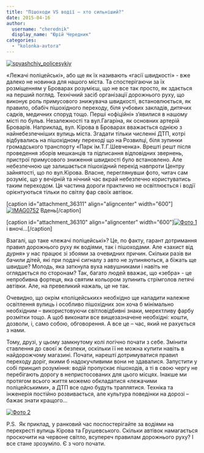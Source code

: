 ```yaml
---
title: "Пішоходи VS водії – хто сильніший?"
date: 2015-04-16
author: 
  username: "cherednik"
  display_name: "Юрій Чередник"
categories: 
  - "kolonka-avtora"
---
```


[![spyashchiy_policesykiy](https://mpz.brovary.org/wp-content/uploads/2015/04/spyashchiy_policesykiy.jpg)](https://mpz.brovary.org/wp-content/uploads/2015/04/spyashchiy_policesykiy.jpg)

«Лежачі поліцейські», або ще як їх називають «гасії швидкості» - вже далеко не новинка для нашого міста. Та спостерігаючи за їх розміщенням у Броварах розумієш, що не все так просто, як здається на перший погляд. Технічний засіб організації дорожнього руху, що виконує роль примусового знижувача швидкості, встановлюється, як правило, обабіч пішохідного переходу, біля учбових закладів, дитячих садків, медичних споруд тощо. Перші «офіційні» з’явилися в нашому місті по бульв. Незалежності та вул.Гагаріна, як основних артерій Броварів. Наприклад, вул. Кірова в Броварах вважається однією з найнебезпечніших вулиць міста. Згадати тільки численні ДТП, котрі відбувались на пішохідному переході що на Розвилці, біля зупинки громадського транспорту «Парк ім.Т.Г.Шевченка». Врешті решт після проведення зборів мешканців та підписання відповідних звернень, пристрої примусового зниження швидкості було встановлено. Але небезпечною ще залишається пішохідний перехід навпроти Центру зайнятості, що по вул.Кірова. Власне, переглянувши фото, читач сам розуміє, що у вечірній та нічний час вкрай небезпечно користуватись таким переходом. Ця частина дороги практично не освітлюється і водії орієнтуються тільки по світлу фар своїх автівок.

\[caption id="attachment\_36311" align="aligncenter" width="600"\][![IMAG0752](https://mpz.brovary.org/wp-content/uploads/2015/04/IMAG0752.jpg)](https://mpz.brovary.org/wp-content/uploads/2015/04/IMAG0752.jpg) Вдень\[/caption\]

\[caption id="attachment\_36310" align="aligncenter" width="600"\][![Фото 1](https://mpz.brovary.org/wp-content/uploads/2015/04/Foto-1.jpg)](https://mpz.brovary.org/wp-content/uploads/2015/04/Foto-1.jpg) і вночі...\[/caption\]

Взагалі, що таке «лежачі поліцейські»? Це, по факту, гарант дотримання правил дорожнього руху як водіями, так і пішоходами. Але «захист від дурня» у нас працює зі збоями за очевидних причин. Скільки разів ви бачили дітей, які при подачі сигналу з авто не зупиняються, а біжать ще швидше? Молодь, яка заткнула вуха навушниками і навіть не оглядається по сторонам? Так, багато людей вважає, що «зебра» - це непробивна фортеця, яка святим кольором зупинить стрімголов летячі автівки. Але, на превеликий нажаль, це не так.

Очевидно, що окрім «поліцейських» необхідно ще наладити належне освітлення вулиць і особливо пішохідних зон хоча б мінімально необхідним – використовуючи світловідбивні знаки, мерехтливу фарбу розмітки тощо. А щоб виконати все вищезазначене необхідні: кошти, дозволи, і, само собою, обговорення. А все це – час, який не рахується з нами.

Тому, друзі, у цьому замкнутому колі логічно почати з себе. Змінити ставлення до своєї ж безпеки, оскільки її не можна купити навіть в найдорожчому магазині. Почати, нарешті дотримуватися правил переходу доріг, якими б надокучливими вони не здавалися. Запустити у собі принцип розуміння: водій пропускає пішоходів, а ті в свою чергу не перебігають дорогу в непристосованих для цього місцях. Інакше ми протягом всього життя можемо обкладатися «лежачими поліцейськими», а ДТП все одно будуть траплятися. Техніка та інженерія постійно розвивається, але культура поведінки на дорозі – бажає знати кращого…

[![Фото 2](https://mpz.brovary.org/wp-content/uploads/2015/04/Foto-2.jpg)](https://mpz.brovary.org/wp-content/uploads/2015/04/Foto-2.jpg)[](https://mpz.brovary.org/wp-content/uploads/2015/04/IMAG0773-kopiya.jpg)

P.S.  Як приклад, у ранковий час поспостерігайте за водіями на перехресті вулиць Кірова та Грушевського. Скільки автівок намагається проскочити на червоне світло, всупереч правилам дорожнього руху? І все стане зрозуміло. Є з чого почати.
